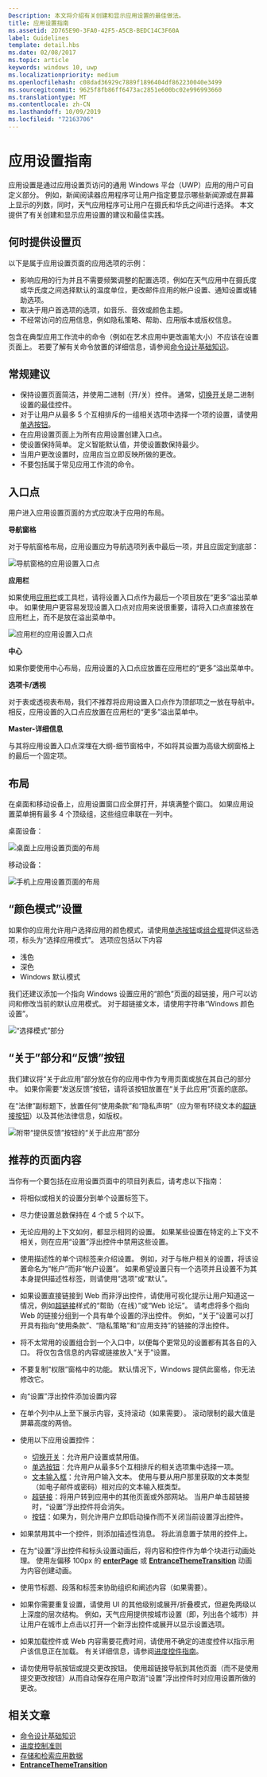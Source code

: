 ```yaml
---
Description: 本文将介绍有关创建和显示应用设置的最佳做法。
title: 应用设置指南
ms.assetid: 2D765E90-3FA0-42F5-A5CB-BEDC14C3F60A
label: Guidelines
template: detail.hbs
ms.date: 02/08/2017
ms.topic: article
keywords: windows 10, uwp
ms.localizationpriority: medium
ms.openlocfilehash: c08dad36929c7889f1896404df862230040e3499
ms.sourcegitcommit: 9625f8fb86ff6473ac2851e600bc02e996993660
ms.translationtype: MT
ms.contentlocale: zh-CN
ms.lasthandoff: 10/09/2019
ms.locfileid: "72163706"
---
```

# <a name="guidelines-for-app-settings"></a>应用设置指南

应用设置是通过应用设置页访问的通用 Windows 平台（UWP）应用的用户可自定义部分。 例如，新闻阅读器应用程序可让用户指定要显示哪些新闻源或在屏幕上显示的列数，同时，天气应用程序可让用户在摄氏和华氏之间进行选择。 本文提供了有关创建和显示应用设置的建议和最佳实践。

## <a name="when-to-provide-a-settings-page"></a>何时提供设置页

以下是属于应用设置页面的应用选项的示例：

- 影响应用的行为并且不需要频繁调整的配置选项，例如在天气应用中在摄氏度或华氏度之间选择默认的温度单位，更改邮件应用的帐户设置、通知设置或辅助选项。
- 取决于用户首选项的选项，如音乐、音效或颜色主题。
- 不经常访问的应用信息，例如隐私策略、帮助、应用版本或版权信息。

包含在典型应用工作流中的命令（例如在艺术应用中更改画笔大小）不应该在设置页面上。 若要了解有关命令放置的详细信息，请参阅[命令设计基础知识](https://docs.microsoft.com/windows/uwp/layout/commanding-basics)。

## <a name="general-recommendations"></a>常规建议

- 保持设置页面简洁，并使用二进制（开/关）控件。 通常，[切换开关](../controls-and-patterns/toggles.md)是二进制设置的最佳控件。
- 对于让用户从最多 5 个互相排斥的一组相关选项中选择一个项的设置，请使用[单选按钮](../controls-and-patterns/radio-button.md)。
- 在应用设置页面上为所有应用设置创建入口点。
- 使设置保持简单。 定义智能默认值，并使设置数保持最少。
- 当用户更改设置时，应用应当立即反映所做的更改。
- 不要包括属于常见应用工作流的命令。

## <a name="entry-point"></a>入口点

用户进入应用设置页面的方式应取决于应用的布局。

**导航窗格**

对于导航窗格布局，应用设置应为导航选项列表中最后一项，并且应固定到底部：

![导航窗格的应用设置入口点](images/appsettings-entrypoint-navpane.png)

**应用栏**

如果使用[应用栏](../controls-and-patterns/app-bars.md)或工具栏，请将设置入口点作为最后一个项目放在“更多”溢出菜单中。 如果使用户更容易发现设置入口点对应用来说很重要，请将入口点直接放在应用栏上，而不是放在溢出菜单中。

![应用栏的应用设置入口点](images/appsettings-entrypoint-tabs.png)

**中心**

如果你要使用中心布局，应用设置的入口点应放置在应用栏的“更多”溢出菜单中。

**选项卡/透视**

对于表或透视表布局，我们不推荐将应用设置入口点作为顶部项之一放在导航中。 相反，应用设置的入口点应放置在应用栏的“更多”溢出菜单中。

**Master-详细信息**

与其将应用设置入口点深埋在大纲-细节窗格中，不如将其设置为高级大纲窗格上的最后一个固定项。

## <a name="layout"></a>布局


在桌面和移动设备上，应用设置窗口应全屏打开，并填满整个窗口。 如果应用设置菜单拥有最多 4 个顶级组，这些组应串联在一列中。

桌面设备：

![桌面上应用设置页面的布局](images/appsettings-layout-navpane-desktop.png)

移动设备：

![手机上应用设置页面的布局](images/appsettings-layout-navpane-mobile.png)

## <a name="color-mode-settings"></a>“颜色模式”设置


如果你的应用允许用户选择应用的颜色模式，请使用[单选按钮](../controls-and-patterns/radio-button.md)或[组合框](../controls-and-patterns/combo-box.md)提供这些选项，标头为“选择应用模式”。 选项应包括以下内容
- 浅色
- 深色
- Windows 默认模式

我们还建议添加一个指向 Windows 设置应用的“颜色”页面的超链接，用户可以访问和修改当前的默认应用模式。 对于超链接文本，请使用字符串“Windows 颜色设置”。

![“选择模式”部分](images/appsettings_mode.png)

<!--
<div class="microsoft-internal-note">
Detailed redlines showing preferred text strings for the "Choose a mode" section are available on [UNI](https://uni/DesignDepot.FrontEnd/#/ProductNav/2543/0/dv/?t=Windows%7CControls%7CColorMode&f=RS2).
</div>
-->

## <a name="about-section-and-feedback-button"></a>“关于”部分和“反馈”按钮


我们建议将“关于此应用”部分放在你的应用中作为专用页面或放在其自己的部分中。 如果你需要“发送反馈”按钮，请将该按钮放置在“关于此应用”页面的底部。

在“法律”副标题下，放置任何“使用条款”和“隐私声明”（应为带有环绕文本的[超链接按钮](../controls-and-patterns/hyperlinks.md)）以及其他法律信息，如版权。

![附带“提供反馈”按钮的“关于此应用”部分](images/appsettings-about.png)


## <a name="recommended-page-content"></a>推荐的页面内容


当你有一个要包括在应用设置页面中的项目列表后，请考虑以下指南：

- 将相似或相关的设置分到单个设置标签下。
- 尽力使设置总数保持在 4 个或 5 个以下。
- 无论应用的上下文如何，都显示相同的设置。 如果某些设置在特定的上下文不相关，则在应用“设置”浮出控件中禁用这些设置。
- 使用描述性的单个词标签来介绍设置。 例如，对于与帐户相关的设置，将该设置命名为“帐户”而非“帐户设置”。 如果希望设置只有一个选项并且设置不为其本身提供描述性标签，则请使用“选项”或“默认”。
- 如果设置直接链接到 Web 而非浮出控件，请使用可视化提示让用户知道这一情况，例如[超链接](../controls-and-patterns/hyperlinks.md)样式的“帮助（在线）”或“Web 论坛”。 请考虑将多个指向 Web 的链接分组到一个具有单个设置的浮出控件。 例如，“关于”设置可以打开具有指向“使用条款”、“隐私策略”和“应用支持”的链接的浮出控件。
- 将不太常用的设置组合到一个入口中，以便每个更常见的设置都有其各自的入口。 将仅包含信息的内容或链接放入“关于”设置。
- 不要复制“权限”窗格中的功能。 默认情况下，Windows 提供此窗格，你无法修改它。

- 向“设置”浮出控件添加设置内容
- 在单个列中从上至下展示内容，支持滚动（如果需要）。 滚动限制的最大值是屏幕高度的两倍。
- 使用以下应用设置控件：

    - [切换开关](../controls-and-patterns/toggles.md)：允许用户设置或禁用值。
    - [单选按钮](../controls-and-patterns/radio-button.md)：允许用户从最多5个互相排斥的相关选项集中选择一项。
    - [文本输入框](../controls-and-patterns/text-block.md)：允许用户输入文本。 使用与要从用户那里获取的文本类型（如电子邮件或密码）相对应的文本输入框类型。
    - [超链接](../controls-and-patterns/hyperlinks.md)：将用户转到应用中的其他页面或外部网站。 当用户单击超链接时，“设置”浮出控件将会消失。
    - [按钮](../controls-and-patterns/buttons.md)：如果为，则允许用户立即启动操作而不关闭当前设置浮出控件。
- 如果禁用其中一个控件，则添加描述性消息。 将此消息置于禁用的控件上。
- 在为“设置”浮出控件和标头设置动画后，将内容和控件作为单个块进行动画处理。 使用左偏移 100px 的 [**enterPage**](https://docs.microsoft.com/previous-versions/windows/apps/br212672(v=win.10)) 或 [**EntranceThemeTransition**](https://docs.microsoft.com/uwp/api/Windows.UI.Xaml.Media.Animation.EntranceThemeTransition) 动画为内容创建动画。
- 使用节标题、段落和标签来协助组织和阐述内容（如果需要）。
- 如果你需要重复设置，请使用 UI 的其他级别或展开/折叠模式，但避免两级以上深度的层次结构。 例如，天气应用提供按城市设置（即，列出各个城市）并让用户在城市上点击以打开一个新浮出控件或展开以显示设置选项。
- 如果加载控件或 Web 内容需要花费时间，请使用不确定的进度控件以指示用户该信息正在加载。 有关详细信息，请参阅[进度控件指南](https://docs.microsoft.com/windows/uwp/controls-and-patterns/progress-controls)。
- 请勿使用导航按钮或提交更改按钮。 使用超链接导航到其他页面（而不是使用提交更改按钮）从而自动保存在用户取消“设置”浮出控件时对应用设置所做的更改。



## <a name="related-articles"></a>相关文章

* [命令设计基础知识](https://docs.microsoft.com/windows/uwp/layout/commanding-basics)
* [进度控制准则](https://docs.microsoft.com/windows/uwp/controls-and-patterns/progress-controls)
* [存储和检索应用数据](https://docs.microsoft.com/windows/uwp/app-settings/store-and-retrieve-app-data)
* [**EntranceThemeTransition**](https://docs.microsoft.com/uwp/api/Windows.UI.Xaml.Media.Animation.EntranceThemeTransition)
